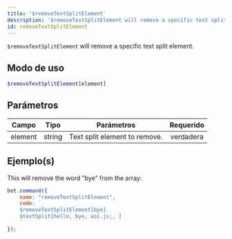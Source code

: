 ```yaml
---
title: '$removeTextSplitElement'
description: '$removeTextSplitElement will remove a specific text split element.'
id: removeTextSplitElement
---
```


`$removeTextSplitElement` will remove a specific text split element.

## Modo de uso

```php
$removeTextSplitElement[element]
```

## Parámetros

| Campo   | Tipo   | Parámetros                    | Requerido |
| ------- | ------ | ----------------------------- |:---------:|
| element | string | Text split element to remove. | verdadera |

## Ejemplo(s)

This will remove the word "bye" from the array:

```javascript
bot.command({
    name: "removeTextSplitElement",
    code: `
    $removeTextSplitElement[bye]
    $textSplit[hello, bye, aoi.js;, ]
    `
});
```